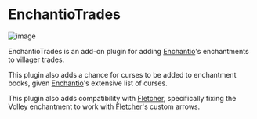 # EnchantioTrades

![image](https://github.com/user-attachments/assets/2d0b8a09-6da0-4640-9a24-a446e8cef13d)

EnchantioTrades is an add-on plugin for adding [Enchantio](https://modrinth.com/plugin/enchantio)'s enchantments to villager trades.

This plugin also adds a chance for curses to be added to enchantment books, given [Enchantio](https://modrinth.com/plugin/enchantio)'s extensive list of curses.

This plugin also adds compatibility with [Fletcher](https://modrinth.com/plugin/fletcher), specifically fixing the Volley enchantment to work with [Fletcher](https://modrinth.com/plugin/fletcher)'s custom arrows.
